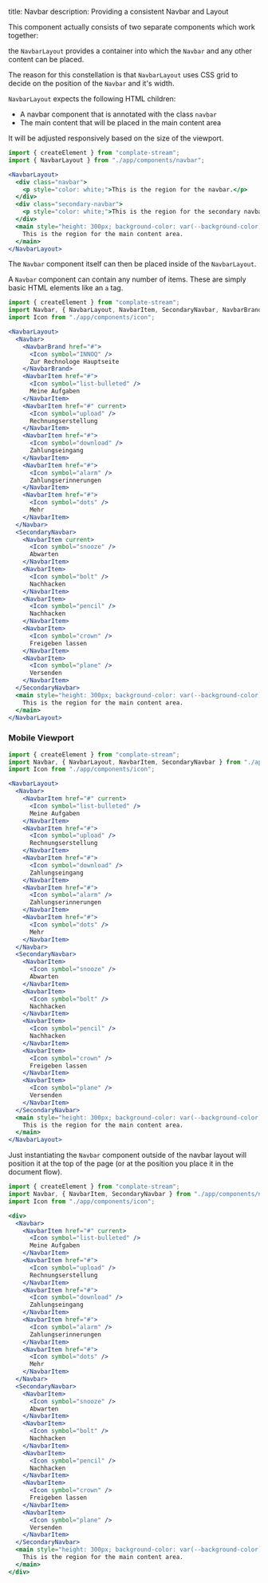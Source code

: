 title: Navbar
description: Providing a consistent Navbar and Layout

This component actually consists of two separate components which work together:

the `NavbarLayout` provides a container into which the `Navbar` and any other content can be placed.

The reason for this constellation is that `NavbarLayout` uses CSS grid to decide on the position of the `Navbar` and it's width.

`NavbarLayout` expects the following HTML children:

* A navbar component that is annotated with the class `navbar`
* The main content that will be placed in the main content area

It will be adjusted responsively based on the size of the viewport.

```jsx
import { createElement } from "complate-stream";
import { NavbarLayout } from "./app/components/navbar";

<NavbarLayout>
  <div class="navbar">
    <p style="color: white;">This is the region for the navbar.</p>
  </div>
  <div class="secondary-navbar">
    <p style="color: white;">This is the region for the secondary navbar.</p>
  </div>
  <main style="height: 300px; background-color: var(--background-color);">
    This is the region for the main content area.
  </main>
</NavbarLayout>
```


The `Navbar` component itself can then be placed inside of the `NavbarLayout`.

A `Navbar` component can contain any number of items. These are simply basic HTML elements like an `a` tag.

```jsx
import { createElement } from "complate-stream";
import Navbar, { NavbarLayout, NavbarItem, SecondaryNavbar, NavbarBrand } from "./app/components/navbar";
import Icon from "./app/components/icon";

<NavbarLayout>
  <Navbar>
    <NavbarBrand href="#">
      <Icon symbol="INNOQ" />
      Zur Rechnologe Hauptseite
    </NavbarBrand>
    <NavbarItem href="#">
      <Icon symbol="list-bulleted" />
      Meine Aufgaben
    </NavbarItem>
    <NavbarItem href="#" current>
      <Icon symbol="upload" />
      Rechnungserstellung
    </NavbarItem>
    <NavbarItem href="#">
      <Icon symbol="download" />
      Zahlungseingang
    </NavbarItem>
    <NavbarItem href="#">
      <Icon symbol="alarm" />
      Zahlungserinnerungen
    </NavbarItem>
    <NavbarItem href="#">
      <Icon symbol="dots" />
      Mehr
    </NavbarItem>
  </Navbar>
  <SecondaryNavbar>
    <NavbarItem current>
      <Icon symbol="snooze" />
      Abwarten
    </NavbarItem>
    <NavbarItem>
      <Icon symbol="bolt" />
      Nachhacken
    </NavbarItem>
    <NavbarItem>
      <Icon symbol="pencil" />
      Nachhacken
    </NavbarItem>
    <NavbarItem>
      <Icon symbol="crown" />
      Freigeben lassen
    </NavbarItem>
    <NavbarItem>
      <Icon symbol="plane" />
      Versenden
    </NavbarItem>
  </SecondaryNavbar>
  <main style="height: 300px; background-color: var(--background-color);">
    This is the region for the main content area.
  </main>
</NavbarLayout>
```

### Mobile Viewport

```jsx width=320
import { createElement } from "complate-stream";
import Navbar, { NavbarLayout, NavbarItem, SecondaryNavbar } from "./app/components/navbar";
import Icon from "./app/components/icon";

<NavbarLayout>
  <Navbar>
    <NavbarItem href="#" current>
      <Icon symbol="list-bulleted" />
      Meine Aufgaben
    </NavbarItem>
    <NavbarItem href="#">
      <Icon symbol="upload" />
      Rechnungserstellung
    </NavbarItem>
    <NavbarItem href="#">
      <Icon symbol="download" />
      Zahlungseingang
    </NavbarItem>
    <NavbarItem href="#">
      <Icon symbol="alarm" />
      Zahlungserinnerungen
    </NavbarItem>
    <NavbarItem href="#">
      <Icon symbol="dots" />
      Mehr
    </NavbarItem>
  </Navbar>
  <SecondaryNavbar>
    <NavbarItem>
      <Icon symbol="snooze" />
      Abwarten
    </NavbarItem>
    <NavbarItem>
      <Icon symbol="bolt" />
      Nachhacken
    </NavbarItem>
    <NavbarItem>
      <Icon symbol="pencil" />
      Nachhacken
    </NavbarItem>
    <NavbarItem>
      <Icon symbol="crown" />
      Freigeben lassen
    </NavbarItem>
    <NavbarItem>
      <Icon symbol="plane" />
      Versenden
    </NavbarItem>
  </SecondaryNavbar>
  <main style="height: 300px; background-color: var(--background-color);">
    This is the region for the main content area.
  </main>
</NavbarLayout>
```


Just instantiating the `Navbar` component outside of the navbar layout will position it at the top of the page (or at the position you place it in the document flow).

```jsx
import { createElement } from "complate-stream";
import Navbar, { NavbarItem, SecondaryNavbar } from "./app/components/navbar";
import Icon from "./app/components/icon";

<div>
  <Navbar>
    <NavbarItem href="#" current>
      <Icon symbol="list-bulleted" />
      Meine Aufgaben
    </NavbarItem>
    <NavbarItem href="#">
      <Icon symbol="upload" />
      Rechnungserstellung
    </NavbarItem>
    <NavbarItem href="#">
      <Icon symbol="download" />
      Zahlungseingang
    </NavbarItem>
    <NavbarItem href="#">
      <Icon symbol="alarm" />
      Zahlungserinnerungen
    </NavbarItem>
    <NavbarItem href="#">
      <Icon symbol="dots" />
      Mehr
    </NavbarItem>
  </Navbar>
  <SecondaryNavbar>
    <NavbarItem>
      <Icon symbol="snooze" />
      Abwarten
    </NavbarItem>
    <NavbarItem>
      <Icon symbol="bolt" />
      Nachhacken
    </NavbarItem>
    <NavbarItem>
      <Icon symbol="pencil" />
      Nachhacken
    </NavbarItem>
    <NavbarItem>
      <Icon symbol="crown" />
      Freigeben lassen
    </NavbarItem>
    <NavbarItem>
      <Icon symbol="plane" />
      Versenden
    </NavbarItem>
  </SecondaryNavbar>
  <main style="height: 300px; background-color: var(--background-color);">
    This is the region for the main content area.
  </main>
</div>
```